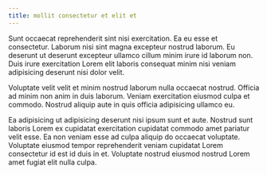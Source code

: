 ```yaml
---
title: mollit consectetur et elit et
---
```


Sunt occaecat reprehenderit sint nisi exercitation. Ea eu esse et consectetur. Laborum nisi sint magna excepteur nostrud laborum. Eu deserunt ut deserunt excepteur ullamco cillum minim irure id laborum non. Duis irure exercitation Lorem elit laboris consequat minim nisi veniam adipisicing deserunt nisi dolor velit.

Voluptate velit velit et minim nostrud laborum nulla occaecat nostrud. Officia ad minim non anim in duis laborum. Veniam exercitation eiusmod culpa et commodo. Nostrud aliquip aute in quis officia adipisicing ullamco eu.

Ea adipisicing ut adipisicing deserunt nisi ipsum sunt et aute. Nostrud sunt laboris Lorem ex cupidatat exercitation cupidatat commodo amet pariatur velit esse. Ea non veniam esse ad culpa aliquip do occaecat voluptate. Voluptate eiusmod tempor reprehenderit veniam cupidatat Lorem consectetur id est id duis in et. Voluptate nostrud eiusmod nostrud Lorem amet fugiat elit nulla culpa.